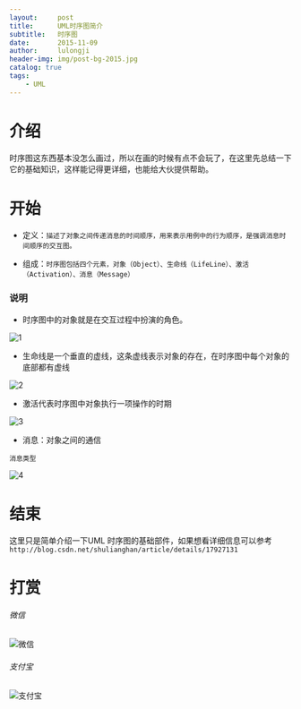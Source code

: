 ```yaml
---
layout:     post
title:      UML时序图简介
subtitle:   时序图
date:       2015-11-09
author:     lulongji
header-img: img/post-bg-2015.jpg
catalog: true
tags:
    - UML
---
```


# 介绍

时序图这东西基本没怎么画过，所以在画的时候有点不会玩了，在这里先总结一下它的基础知识，这样能记得更详细，也能给大伙提供帮助。

# 开始

- 定义：`描述了对象之间传递消息的时间顺序，用来表示用例中的行为顺序，是强调消息时间顺序的交互图。`

- 组成：`时序图包括四个元素，对象（Object）、生命线（LifeLine）、激活（Activation）、消息（Message）`

### 说明
- 时序图中的对象就是在交互过程中扮演的角色。

![1](https://raw.githubusercontent.com/lulongji/lulongji.github.io/master/imgs/uml/1.png)

- 生命线是一个垂直的虚线，这条虚线表示对象的存在，在时序图中每个对象的底部都有虚线

![2](https://raw.githubusercontent.com/lulongji/lulongji.github.io/master/imgs/uml/2.png)

- 激活代表时序图中对象执行一项操作的时期

![3](https://raw.githubusercontent.com/lulongji/lulongji.github.io/master/imgs/uml/3.png)

- 消息：对象之间的通信

`消息类型`

![4](https://raw.githubusercontent.com/lulongji/lulongji.github.io/master/imgs/uml/4.png)



# 结束

这里只是简单介绍一下UML 时序图的基础部件，如果想看详细信息可以参考`http://blog.csdn.net/shulianghan/article/details/17927131`


# 打赏

###### 微信

![微信](https://hys-parent.oss-cn-beijing.aliyuncs.com/test/wx1.png?x-oss-process=style/test)

###### 支付宝

![支付宝](https://hys-parent.oss-cn-beijing.aliyuncs.com/test/zfb1.png?x-oss-process=style/test)


